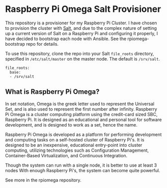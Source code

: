 Raspberry Pi Omega Salt Provisioner
===================================

This repository is a provisioner for my Raspberry Pi Cluster. I have chosen to provision the cluster with [Salt](https://saltstack.com), and due to the complex nature of setting up a current version of Salt on a Raspberry Pi and configuring it properly, I have decided to bootstrap each node with Ansible. See the rpiomega-bootstrap repo for details.

To use this repository, clone the repo into your Salt `file_roots` directory, specified in `/etc/salt/master` on the master node. The default is `/srv/salt`.

    file_roots:
      base:
      - /srv/salt

What is Raspberry Pi Omega?
---------------------------

In set notation, Omega is the greek letter used to represent the Universal Set, and is also used to represent the first number after infinity. Raspberry Pi Omega is a cluster computing platform using the credit-card sized SBC, Raspberry Pi. It is designed as an educational and personal tool for software development, and is designed to work as a set, hence the name.

Raspberry Pi Omega is developed as a platform for performing development and computing tasks on a self-hosted cluster of Raspberry Pi's. It is designed to be an inexpensive, educational entry-point into cluster computing, utilizing technologies such as Configuration Management, Container-Based Virtualization, and Continuous Integration.

Though the system can run with a single node, it is better to use at least 3 nodes With enough Raspberry Pi's, the system can become quite powerful.

See more in the rpiomega repository.
